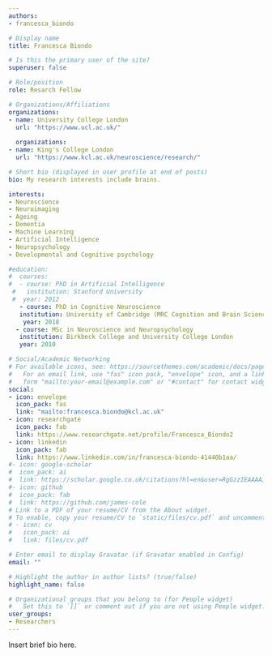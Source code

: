 ```yaml
---
authors:
- francesca_biondo

# Display name
title: Francesca Biondo

# Is this the primary user of the site?
superuser: false

# Role/position
role: Resarch Fellow

# Organizations/Affiliations
organizations:
- name: University College London
  url: "https://www.ucl.ac.uk/"
  
  organizations:
- name: King's College London
  url: "https://www.kcl.ac.uk/neuroscience/research/"

# Short bio (displayed in user profile at end of posts)
bio: My research interests include brains.

interests:
- Neuroscience
- Neuroimaging
- Ageing
- Dementia
- Machine Learning
- Artificial Intelligence
- Neuropsychology
- Developmental and Cognitive psychology

#education:
#  courses:
#  - course: PhD in Artificial Intelligence
 #   institution: Stanford University
 #  year: 2012
   - course: PhD in Cognitive Neuroscience
   institution: University of Cambridge (MRC Cognition and Brain Sciences Unit)
    year: 2018
  - course: MSc in Neuroscience and Neuropsychology 
   institution: Birkbeck College and University College London
   year: 2010

# Social/Academic Networking
# For available icons, see: https://sourcethemes.com/academic/docs/page-builder/#icons
#   For an email link, use "fas" icon pack, "envelope" icon, and a link in the
#   form "mailto:your-email@example.com" or "#contact" for contact widget.
social:
- icon: envelope
  icon_pack: fas
  link: "mailto:francesca.biondo@kcl.ac.uk"
- icon: researchgate
  icon_pack: fab
  link: https://www.researchgate.net/profile/Francesca_Biondo2
- icon: linkedin
  icon_pack: fab
  link: https://www.linkedin.com/in/francesca-biondo-41440b1aa/
#- icon: google-scholar
#  icon_pack: ai
#  link: https://scholar.google.co.uk/citations?hl=en&user=RgGzzIEAAAAJ
#- icon: github
#  icon_pack: fab
#  link: https://github.com/james-cole
# Link to a PDF of your resume/CV from the About widget.
# To enable, copy your resume/CV to `static/files/cv.pdf` and uncomment the lines below.
# - icon: cv
#   icon_pack: ai
#   link: files/cv.pdf

# Enter email to display Gravatar (if Gravatar enabled in Config)
email: ""

# Highlight the author in author lists? (true/false)
highlight_name: false

# Organizational groups that you belong to (for People widget)
#   Set this to `[]` or comment out if you are not using People widget.
user_groups:
- Researchers
---
```


Insert brief bio here.

